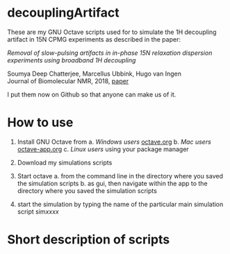# decouplingArtifact
These are my GNU Octave scripts used for to simulate the 1H decoupling artifact 
in 15N CPMG experiments as described in the paper:  

*Removal of slow-pulsing artifacts in in-phase 15N relaxation dispersion experiments using broadband 1H decoupling*  

Soumya Deep Chatterjee, Marcellus Ubbink, Hugo van Ingen  
Journal of Biomolecular NMR, 2018, [paper](https://link.springer.com/article/10.1007/s10858-018-0193-2)

I put them now on Github so that anyone can make us of it.  

# How to use

1. Install GNU Octave from 
	a. *Windows users* [octave.org](https://octave.org)
	b. *Mac users* [octave-app.org](https://octave-app.org)
	c. *Linux users* using your package manager

2. Download my simulations scripts 
3. Start octave
	a. from the command line in the directory where you saved the simulation scripts
	b. as gui, then navigate within the app to the directory where you saved the simulation scripts

4. start the simulation by typing the name of the particular main simulation script sim*xxxx*

# Short description of scripts